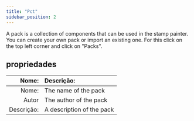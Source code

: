 ```yaml
---
title: "Pct"
sidebar_position: 2
---
```


A pack is a collection of components that can be used in the stamp painter. You can create your own pack or import an existing one. For this click on the top left corner and click on "Packs".

## propriedades

|      Nome: | Descrição:                |
| ----------:|:------------------------- |
|      Nome: | The name of the pack      |
|      Autor | The author of the pack    |
| Descrição: | A description of the pack |

